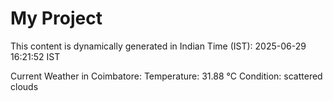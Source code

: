 # My Project

This content is dynamically generated in Indian Time (IST): 2025-06-29 16:21:52 IST


Current Weather in Coimbatore:
Temperature: 31.88 °C
Condition: scattered clouds
